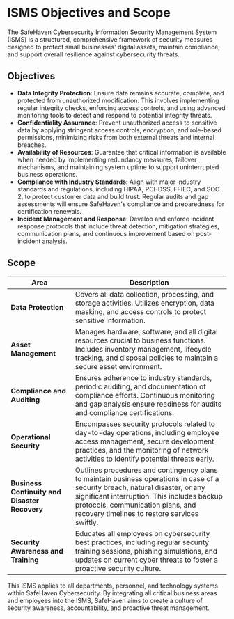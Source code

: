 # ISMS Objectives and Scope

The SafeHaven Cybersecurity Information Security Management System (ISMS) is a structured, comprehensive framework of security measures designed to protect small businesses' digital assets, maintain compliance, and support overall resilience against cybersecurity threats.

## Objectives

- **Data Integrity Protection**: Ensure data remains accurate, complete, and protected from unauthorized modification. This involves implementing regular integrity checks, enforcing access controls, and using advanced monitoring tools to detect and respond to potential integrity threats.
- **Confidentiality Assurance**: Prevent unauthorized access to sensitive data by applying stringent access controls, encryption, and role-based permissions, minimizing risks from both external threats and internal breaches.
- **Availability of Resources**: Guarantee that critical information is available when needed by implementing redundancy measures, failover mechanisms, and maintaining system uptime to support uninterrupted business operations.
- **Compliance with Industry Standards**: Align with major industry standards and regulations, including HIPAA, PCI-DSS, FFIEC, and SOC 2, to protect customer data and build trust. Regular audits and gap assessments will ensure SafeHaven's compliance and preparedness for certification renewals.
- **Incident Management and Response**: Develop and enforce incident response protocols that include threat detection, mitigation strategies, communication plans, and continuous improvement based on post-incident analysis.

## Scope

| Area                         | Description                                                                                  |
|------------------------------|----------------------------------------------------------------------------------------------|
| **Data Protection**          | Covers all data collection, processing, and storage activities. Utilizes encryption, data masking, and access controls to protect sensitive information. |
| **Asset Management**         | Manages hardware, software, and all digital resources crucial to business functions. Includes inventory management, lifecycle tracking, and disposal policies to maintain a secure asset environment. |
| **Compliance and Auditing**  | Ensures adherence to industry standards, periodic auditing, and documentation of compliance efforts. Continuous monitoring and gap analysis ensure readiness for audits and compliance certifications. |
| **Operational Security**     | Encompasses security protocols related to day-to-day operations, including employee access management, secure development practices, and the monitoring of network activities to identify potential threats early. |
| **Business Continuity and Disaster Recovery** | Outlines procedures and contingency plans to maintain business operations in case of a security breach, natural disaster, or any significant interruption. This includes backup protocols, communication plans, and recovery timelines to restore services swiftly. |
| **Security Awareness and Training** | Educates all employees on cybersecurity best practices, including regular security training sessions, phishing simulations, and updates on current cyber threats to foster a proactive security culture. |

This ISMS applies to all departments, personnel, and technology systems within SafeHaven Cybersecurity. By integrating all critical business areas and employees into the ISMS, SafeHaven aims to create a culture of security awareness, accountability, and proactive threat management.
